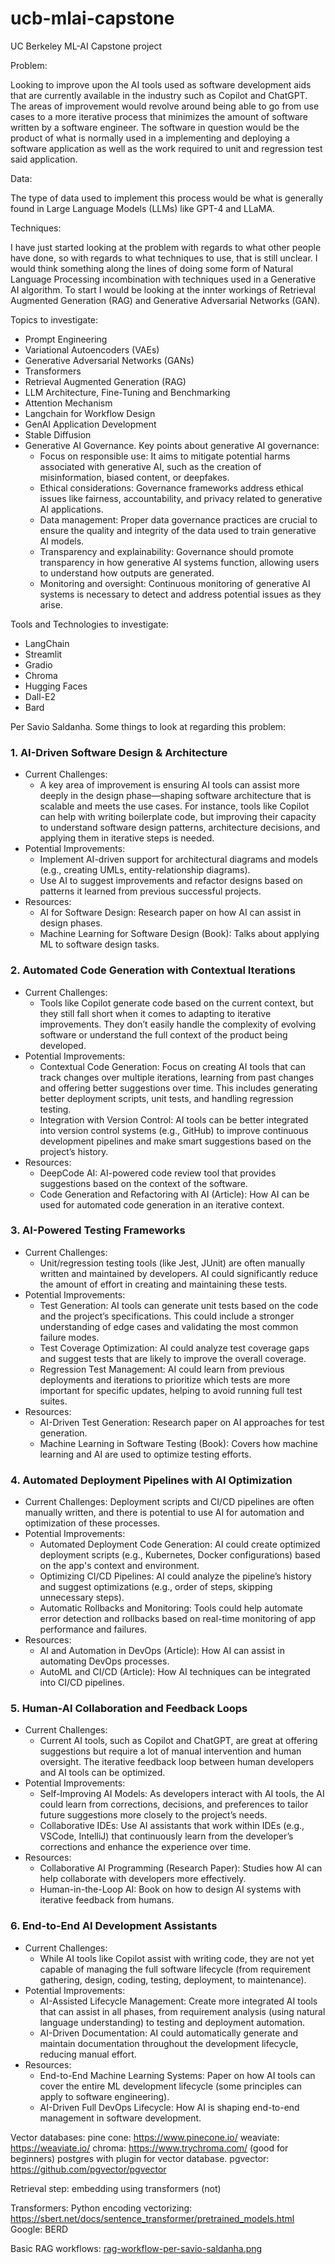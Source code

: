 # ucb-mlai-capstone
UC Berkeley ML-AI Capstone project

Problem:

Looking to improve upon the AI tools used as software development aids that are currently available in the industry such as Copilot and ChatGPT.  The areas of improvement would revolve around being able to go from use cases to a more iterative process that minimizes the amount of software written by a software engineer.  The software in question would be the product of what is normally used in a implementing and deploying a software application as well as the work required to unit and regression test said application.

 

Data:

The type of data used to implement this process would be what is generally found in Large Language Models (LLMs) like GPT-4 and LLaMA.

 

Techniques:

I have just started looking at the problem with regards to what other people have done, so with regards to what techniques to use, that is still unclear.  I would think something along the lines of doing some form of Natural Language Processing incombination with techniques used in a Generative AI algorithm.  To start I would be looking at the innter workings of Retrieval Augmented Generation (RAG) and Generative Adversarial Networks (GAN).

Topics to investigate:
- Prompt Engineering
- Variational Autoencoders (VAEs)
- Generative Adversarial Networks (GANs)
- Transformers
- Retrieval Augmented Generation (RAG)
- LLM Architecture, Fine-Tuning and Benchmarking
- Attention Mechanism
- Langchain for Workflow Design
- GenAI Application Development
- Stable Diffusion
- Generative AI Governance.  Key points about generative AI governance:
  - Focus on responsible use: It aims to mitigate potential harms associated with generative AI, such as the creation of misinformation, biased content, or deepfakes.
  - Ethical considerations: Governance frameworks address ethical issues like fairness, accountability, and privacy related to generative AI applications.
  - Data management: Proper data governance practices are crucial to ensure the quality and integrity of the data used to train generative AI models.
  - Transparency and explainability: Governance should promote transparency in how generative AI systems function, allowing users to understand how outputs are generated.
  - Monitoring and oversight: Continuous monitoring of generative AI systems is necessary to detect and address potential issues as they arise. 

Tools and Technologies to investigate:
- LangChain
- Streamlit
- Gradio
- Chroma
- Hugging Faces
- Dall-E2
- Bard

Per Savio Saldanha.  Some things to look at regarding this problem:
### 1. AI-Driven Software Design & Architecture
- Current Challenges:
  - A key area of improvement is ensuring AI tools can assist more deeply in the design phase—shaping software architecture that is scalable and meets the use cases. For instance, tools like Copilot can help with writing boilerplate code, but improving their capacity to understand software design patterns, architecture decisions, and applying them in iterative steps is needed.
- Potential Improvements:
  - Implement AI-driven support for architectural diagrams and models (e.g., creating UMLs, entity-relationship diagrams).
  - Use AI to suggest improvements and refactor designs based on patterns it learned from previous successful projects.
- Resources:
  - AI for Software Design: Research paper on how AI can assist in design phases.
  - Machine Learning for Software Design (Book): Talks about applying ML to software design tasks.
### 2. Automated Code Generation with Contextual Iterations
- Current Challenges:
  - Tools like Copilot generate code based on the current context, but they still fall short when it comes to adapting to iterative improvements. They don’t easily handle the complexity of evolving software or understand the full context of the product being developed.
- Potential Improvements:
  - Contextual Code Generation: Focus on creating AI tools that can track changes over multiple iterations, learning from past changes and offering better suggestions over time. This includes generating better deployment scripts, unit tests, and handling regression testing.
  - Integration with Version Control: AI tools can be better integrated into version control systems (e.g., GitHub) to improve continuous development pipelines and make smart suggestions based on the project’s history.
- Resources:
  - DeepCode AI: AI-powered code review tool that provides suggestions based on the context of the software.
  - Code Generation and Refactoring with AI (Article): How AI can be used for automated code generation in an iterative context.
### 3. AI-Powered Testing Frameworks
- Current Challenges:
  - Unit/regression testing tools (like Jest, JUnit) are often manually written and maintained by developers. AI could significantly reduce the amount of effort in creating and maintaining these tests.
- Potential Improvements:
  - Test Generation: AI tools can generate unit tests based on the code and the project’s specifications. This could include a stronger understanding of edge cases and validating the most common failure modes.
  - Test Coverage Optimization: AI could analyze test coverage gaps and suggest tests that are likely to improve the overall coverage.
  - Regression Test Management: AI could learn from previous deployments and iterations to prioritize which tests are more important for specific updates, helping to avoid running full test suites.
- Resources:
  - AI-Driven Test Generation: Research paper on AI approaches for test generation.
  - Machine Learning in Software Testing (Book): Covers how machine learning and AI are used to optimize testing efforts.
### 4. Automated Deployment Pipelines with AI Optimization
- Current Challenges: Deployment scripts and CI/CD pipelines are often manually written, and there is potential to use AI for automation and optimization of these processes.
- Potential Improvements:
  - Automated Deployment Code Generation: AI could create optimized deployment scripts (e.g., Kubernetes, Docker configurations) based on the app's context and environment.
  - Optimizing CI/CD Pipelines: AI could analyze the pipeline’s history and suggest optimizations (e.g., order of steps, skipping unnecessary steps).
  - Automatic Rollbacks and Monitoring: Tools could help automate error detection and rollbacks based on real-time monitoring of app performance and failures.
- Resources:
  - AI and Automation in DevOps (Article): How AI can assist in automating DevOps processes.
  - AutoML and CI/CD (Article): How AI techniques can be integrated into CI/CD pipelines.
### 5. Human-AI Collaboration and Feedback Loops
- Current Challenges:
  - Current AI tools, such as Copilot and ChatGPT, are great at offering suggestions but require a lot of manual intervention and human oversight. The iterative feedback loop between human developers and AI tools can be optimized.
- Potential Improvements:
  - Self-Improving AI Models: As developers interact with AI tools, the AI could learn from corrections, decisions, and preferences to tailor future suggestions more closely to the project’s needs.
  - Collaborative IDEs: Use AI assistants that work within IDEs (e.g., VSCode, IntelliJ) that continuously learn from the developer’s corrections and enhance the experience over time.
- Resources:
  - Collaborative AI Programming (Research Paper): Studies how AI can help collaborate with developers more effectively.
  - Human-in-the-Loop AI: Book on how to design AI systems with iterative feedback from humans.
### 6. End-to-End AI Development Assistants
- Current Challenges:
  - While AI tools like Copilot assist with writing code, they are not yet capable of managing the full software lifecycle (from requirement gathering, design, coding, testing, deployment, to maintenance).
- Potential Improvements:
  - AI-Assisted Lifecycle Management: Create more integrated AI tools that can assist in all phases, from requirement analysis (using natural language understanding) to testing and deployment automation.
  - AI-Driven Documentation: AI could automatically generate and maintain documentation throughout the development lifecycle, reducing manual effort.
- Resources:
  - End-to-End Machine Learning Systems: Paper on how AI tools can cover the entire ML development lifecycle (some principles can apply to software engineering).
  - AI-Driven Full DevOps Lifecycle: How AI is shaping end-to-end management in software development.

Vector databases:
pine cone: https://www.pinecone.io/
weaviate: https://weaviate.io/
chroma: https://www.trychroma.com/  (good for beginners)
postgres with plugin for vector database.
pgvector: https://github.com/pgvector/pgvector

Retrieval step:
embedding using transformers (not)


Transformers:
Python encoding vectorizing: https://sbert.net/docs/sentence_transformer/pretrained_models.html
Google: BERD

Basic RAG workflows: [rag-workflow-per-savio-saldanha.png](ucb-mlai-capstone/edit/main/images/rag-workflow-per-savio-saldanha.png)
